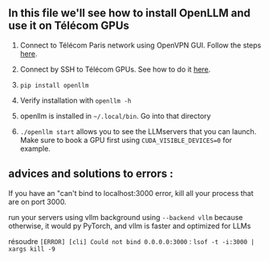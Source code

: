 ## In this file we'll see how to install OpenLLM and use it on Télécom GPUs

1. Connect to Télécom Paris network using OpenVPN GUI. Follow the steps [here](https://eole.telecom-paris.fr/vos-services/services-numeriques/connexions-aux-reseaux/openvpn-avec-windows).

2. Connect by SSH to Télécom GPUs. See how to do it [here](https://eole.telecom-paris.fr/vos-services/services-numeriques/connexions-aux-reseaux/openvpn-avec-windows).

3. `pip install openllm`
4. Verify installation with `openllm -h`
5. openllm is installed in `~/.local/bin`. Go into that directory
6. `./openllm start` allows you to see the LLMservers that you can launch. Make sure to book a GPU first using `CUDA_VISIBLE_DEVICES=0` for example.





## advices and solutions to errors : 

If you have an "can't bind to localhost:3000 error, kill all your process that are on port 3000.

run your servers using vllm background using `--backend vllm` because otherwise, it would py PyTorch, and vllm is faster and optimized for LLMs


résoudre `[ERROR] [cli] Could not bind 0.0.0.0:3000` : 
`lsof -t -i:3000 | xargs kill -9`

